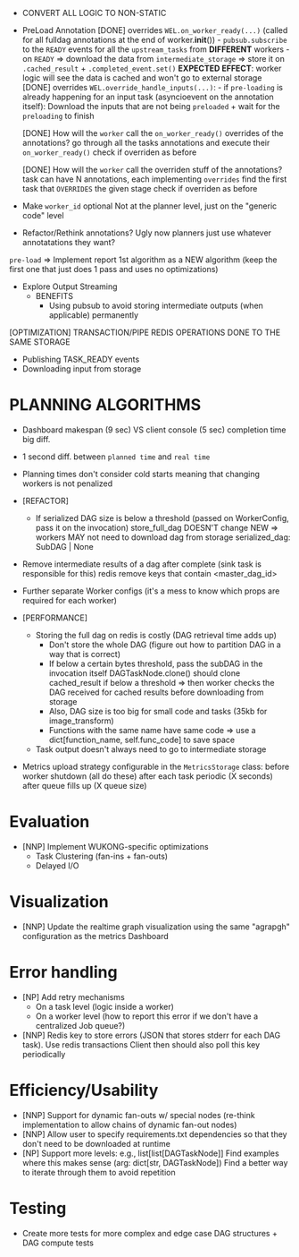 - CONVERT ALL LOGIC TO NON-STATIC
- PreLoad Annotation
    [DONE] overrides `WEL.on_worker_ready(...)` (called for all fulldag annotations at the end of worker.__init__())
        - `pubsub.subscribe` to the `READY` events for all the `upstream_tasks` from **DIFFERENT** workers
        - on `READY` => download the data from `intermediate_storage` => store it on `.cached_result` + `.completed_event.set()`
        **EXPECTED EFFECT**: worker logic will see the data is cached and won't go to external storage
    [DONE] overrides `WEL.override_handle_inputs(...)`:
        - if `pre-loading` is already happening for an input task (asyncioevent on the annotation itself):
            Download the inputs that are not being `preloaded` + wait for the `preloading` to finish
    
    [DONE] How will the `worker` call the `on_worker_ready()` overrides of the annotations?
        go through all the tasks annotations and execute their `on_worker_ready()`
        check if overriden as before

    [DONE] How will the `worker` call the overriden stuff of the annotations?
        task can have N annotations, each implementing `overrides`
        find the first task that `OVERRIDES` the given stage
        check if overriden as before

- Make `worker_id` optional
    Not at the planner level, just on the "generic code" level

- Refactor/Rethink annotations? Ugly now
    planners just use whatever annotatations they want?

`pre-load` => Implement report 1st algorithm as a NEW algorithm (keep the first one that just does 1 pass and uses no optimizations)

- Explore Output Streaming
    - BENEFITS
        - Using pubsub to avoid storing intermediate outputs (when applicable) permanently

[OPTIMIZATION]
TRANSACTION/PIPE REDIS OPERATIONS DONE TO THE SAME STORAGE
- Publishing TASK_READY events
- Downloading input from storage
        
# PLANNING ALGORITHMS
- Dashboard makespan (9 sec) VS client console (5 sec) completion time big diff.
- 1 second diff. between `planned time` and `real time`
- Planning times don't consider cold starts meaning that changing workers is not penalized

- [REFACTOR]
    - If serialized DAG size is below a threshold (passed on WorkerConfig, pass it on the invocation)
        store_full_dag DOESN'T change
        NEW => workers MAY not need to download dag from storage
            serialized_dag: SubDAG | None

- Remove intermediate results of a dag after complete (sink task is responsible for this)
    redis remove keys that contain <master_dag_id>
- Further separate Worker configs (it's a mess to know which props are required for each worker)

- [PERFORMANCE] 
    - Storing the full dag on redis is costly (DAG retrieval time adds up)
        - Don't store the whole DAG (figure out how to partition DAG in a way that is correct)
        - If below a certain bytes threshold, pass the subDAG in the invocation itself
            DAGTaskNode.clone() should clone cached_result if below a threshold => then worker checks the DAG received for cached results before downloading from storage
        - Also, DAG size is too big for small code and tasks (35kb for image_transform)
        - Functions with the same name have same code => use a dict[function_name, self.func_code] to save space
    - Task output doesn't always need to go to intermediate storage

- Metrics upload strategy configurable in the `MetricsStorage` class:
    before worker shutdown (all do these)
    after each task
    periodic (X seconds)
    after queue fills up (X queue size)

# Evaluation
- [NNP] Implement WUKONG-specific optimizations
    - Task Clustering (fan-ins + fan-outs)
    - Delayed I/O

# Visualization
- [NNP] Update the realtime graph visualization using the same "agrapgh" configuration as the metrics Dashboard

# Error handling
- [NP] Add retry mechanisms
    - On a task level (logic inside a worker)
    - On a worker level (how to report this error if we don't have a centralized Job queue?)
- [NNP] Redis key to store errors (JSON that stores stderr for each DAG task). Use redis transactions
    Client then should also poll this key periodically

# Efficiency/Usability
- [NNP] Support for dynamic fan-outs w/ special nodes (re-think implementation to allow chains of dynamic fan-out nodes)
- [NNP] Allow user to specify requirements.txt dependencies so that they don't need to be downloaded at runtime
- [NP] Support more levels: e.g., list[list[DAGTaskNode]]
    Find examples where this makes sense (arg: dict[str, DAGTaskNode])
    Find a better way to iterate through them to avoid repetition

# Testing
- Create more tests for more complex and edge case DAG structures + DAG compute tests